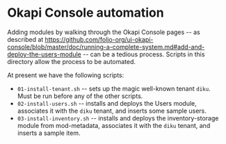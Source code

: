 # Okapi Console automation

Adding modules by walking through the Okapi Console pages -- as described at https://github.com/folio-org/ui-okapi-console/blob/master/doc/running-a-complete-system.md#add-and-deploy-the-users-module -- can be a tedious process. Scripts in this directory allow the process to be automated.

At present we have the following scripts:

* `01-install-tenant.sh` -- sets up the magic well-known tenant `diku`. Must be run before any of the other scripts.
* `02-install-users.sh` -- installs and deploys the Users module, associates it with the `diku` tenant, and inserts some sample users.
* `03-install-inventory.sh` -- installs and deploys the inventory-storage module from mod-metadata, associates it with the `diku` tenant, and inserts a sample item.

